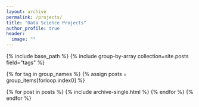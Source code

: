 ```yaml
---
layout: archive
permalink: /projects/
title: "Data Science Projects"
author_profile: true
header:
  image: ""
---
```



{% include base_path %}
{% include group-by-array collection=site.posts field="tags" %}

{% for tag in group_names %}
  {% assign posts = group_items[forloop.index0] %}
  
  {% for post in posts %}
    {% include archive-single.html %}
  {% endfor %}
{% endfor %}
